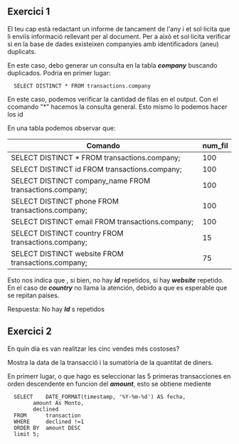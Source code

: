 ## Exercici 1

El teu cap està redactant un informe de tancament de l'any i et sol·licita que li enviïs informació rellevant per al document. 
Per a això et sol·licita verificar si en la base de dades existeixen companyies amb identificadors (aneu) duplicats.

En este caso, debo generar un consulta en la tabla _**company**_ buscando duplicados. Podria en primer lugar:

      SELECT DISTINCT * FROM transactions.company

En este caso, podemos verificar la cantidad de filas en el output. Con el ccomando "*" hacemos la consulta general. Esto mismo lo podemos hacer los id

En una tabla podemos observar que:

| Comando                                                     | num_fil |
|-------------------------------------------------------------|---------|
| SELECT DISTINCT * FROM transactions.company;                | 100     |
| SELECT DISTINCT id FROM transactions.company;               | 100     |
| SELECT DISTINCT company_name FROM transactions.company;     | 100     |
| SELECT DISTINCT phone FROM transactions.company;            | 100     |
| SELECT DISTINCT email FROM transactions.company;            | 100     |
| SELECT DISTINCT country FROM transactions.company;          | 15      |
| SELECT DISTINCT website FROM transactions.company;          | 75      |


Esto nos indica que , si bien, no hay _**id**_ repetidos, si hay _**website**_ repetido. En el caso de _**country**_ no llama la atención, debido a que es esperable que se repitan paises.

Respuesta: No hay _**Id**_ s repetidos

## Exercici 2
En quin dia es van realitzar les cinc vendes més costoses? 

Mostra la data de la transacció i la sumatòria de la quantitat de diners.

En primerr lugar, o que hago es seleccionar las 5 primeras transacciones en orden descendente en funcion del _**amount**_, esto se obtiene mediente

      SELECT 	DATE_FORMAT(timestamp, '%Y-%m-%d') AS fecha,
			amount As Monto,
			declined 
      FROM		transaction
      WHERE		declined !=1
      ORDER BY	amount DESC
      limit 5;









